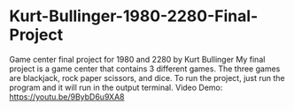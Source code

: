 # Kurt-Bullinger-1980-2280-Final-Project
Game center final project for 1980 and 2280 by Kurt Bullinger
My final project is a game center that contains 3 different games. The three games are blackjack, rock paper scissors, and dice.
To run the project, just run the program and it will run in the output terminal.
Video Demo:
https://youtu.be/9BybD6u9XA8
